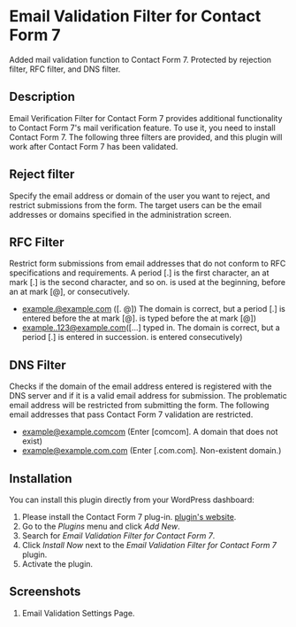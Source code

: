 # Email Validation Filter for Contact Form 7
Added mail validation function to Contact Form 7. Protected by rejection filter, RFC filter, and DNS filter.
 
## Description

Email Verification Filter for Contact Form 7 provides additional functionality to Contact Form 7's mail verification feature.
To use it, you need to install Contact Form 7.
The following three filters are provided, and this plugin will work after Contact Form 7 has been validated.

## Reject filter

Specify the email address or domain of the user you want to reject, and restrict submissions from the form.
The target users can be the email addresses or domains specified in the administration screen.

## RFC Filter

Restrict form submissions from email addresses that do not conform to RFC specifications and requirements.
A period [.] is the first character, an at mark [.] is the second character, and so on. is used at the beginning, before an at mark [@], or consecutively.

- example.@example.com ([. @]) The domain is correct, but a period [.] is entered before the at mark [@]. is typed before the at mark [@])
- example..123@example.com([...] typed in. The domain is correct, but a period [.] is entered in succession. is entered consecutively)

## DNS Filter
Checks if the domain of the email address entered is registered with the DNS server and if it is a valid email address for submission.
The problematic email address will be restricted from submitting the form. The following email addresses that pass Contact Form 7 validation are restricted.

- example@example.comcom (Enter [comcom]. A domain that does not exist)
- example@example.com.com (Enter [.com.com]. Non-existent domain.)
 
## Installation
 
You can install this plugin directly from your WordPress dashboard:
 
 1. Please install the Contact Form 7 plug-in. [plugin's website](https://contactform7.com/).
 2. Go to the *Plugins* menu and click *Add New*.
 3. Search for *Email Validation Filter for Contact Form 7*.
 4. Click *Install Now* next to the *Email Validation Filter for Contact Form 7* plugin.
 5. Activate the plugin.

## Screenshots

 1. Email Validation Settings Page.
